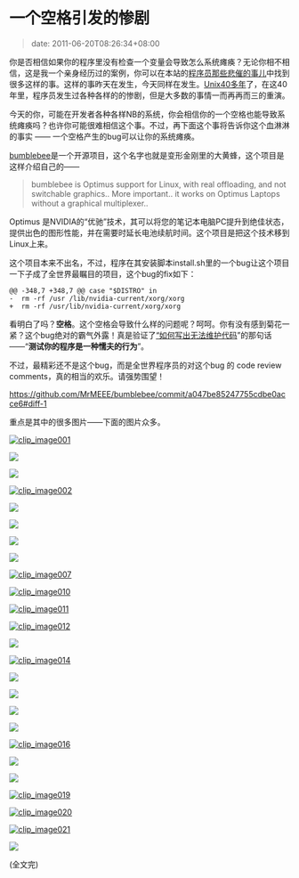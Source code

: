 # 一个空格引发的惨剧
>date: 2011-06-20T08:26:34+08:00


你是否相信如果你的程序里没有检查一个变量会导致怎么系统瘫痪？无论你相不相信，这是我一个亲身经历过的案例，你可以在本站的[程序员那些悲催的事儿](https://coolshell.cn/articles/3980.html "程序员那些悲催的事儿")中找到很多这样的事。这样的事昨天在发生，今天同样在发生。[Unix40多年](https://coolshell.cn/articles/2322.html "Unix传奇(上篇)")了，在这40年里，程序员发生过各种各样的的惨剧，但是大多数的事情一而再再而三的重演。


今天的你，可能在开发者各种各样NB的系统，你会相信你的一个空格也能导致系统瘫痪吗？也许你可能很难相信这个事。不过，再下面这个事将告诉你这个血淋淋的事实 —— 一个空格产生的bug可以让你的系统瘫痪。


[bumblebee](https://github.com/MrMEEE/bumblebee)是一个开源项目，这个名字也就是变形金刚里的大黄蜂，这个项目是这样介绍自己的——



> bumblebee is Optimus support for Linux, with real offloading, and not switchable graphics.. More important.. it works on Optimus Laptops without a graphical multiplexer..
> 
> 


Optimus 是NVIDIA的“优驰”技术，其可以将您的笔记本电脑PC提升到绝佳状态，提供出色的图形性能，并在需要时延长电池续航时间。这个项目是把这个技术移到Linux上来。


这个项目本来不出名，不过，程序在其安装脚本install.sh里的一个bug让这个项目一下子成了全世界最瞩目的项目，这个bug的fix如下：



```
@@ -348,7 +348,7 @@ case "$DISTRO" in
-  rm -rf /usr /lib/nvidia-current/xorg/xorg
+  rm -rf /usr/lib/nvidia-current/xorg/xorg
```

看明白了吗？**空格**。这个空格会导致什么样的问题呢？呵呵。你有没有感到菊花一紧？这个bug绝对的霸气外露！真是验证了[“如何写出无法维护代码](https://coolshell.cn/articles/4758.html "如何写出无法维护的代码")”的那句话——“**测试你的程序是一种懦夫的行为**”。


不过，最精彩还不是这个bug，而是全世界程序员的对这个bug 的 code review comments，真的相当的欢乐。请强势围望！



<https://github.com/MrMEEE/bumblebee/commit/a047be85247755cdbe0acce6#diff-1>


重点是其中的很多图片——下面的图片众多。


[![clip_image001](http://pic003.cnblogs.com/2011/34358/201106/20110620115951113.gif "clip_image001")](http://pic003.cnblogs.com/2011/34358/201106/20110620115950761.gif)


![](http://pic003.cnblogs.com/2011/1/201106/2011062012551463.jpg)



![](http://pic003.cnblogs.com/2011/1/201106/2011062012574297.jpg)


[![clip_image002](http://pic003.cnblogs.com/2011/34358/201106/20110620115951524.jpg "clip_image002")](http://pic003.cnblogs.com/2011/34358/201106/20110620115951580.jpg)


![](http://pic003.cnblogs.com/2011/1/201106/2011062012590122.jpg)


![](http://pic003.cnblogs.com/2011/1/201106/2011062013022333.jpg)


![](http://pic003.cnblogs.com/2011/1/201106/2011062013033063.jpg)


![](http://pic003.cnblogs.com/2011/1/201106/2011062013042755.jpg)


[![clip_image007](http://pic003.cnblogs.com/2011/34358/201106/2011062011595582.jpg "clip_image007")](http://pic003.cnblogs.com/2011/34358/201106/20110620115954514.jpg)


[![clip_image010](http://pic003.cnblogs.com/2011/34358/201106/20110620115958644.jpg "clip_image010")](http://pic003.cnblogs.com/2011/34358/201106/20110620115958341.jpg)


[![clip_image011](http://pic003.cnblogs.com/2011/34358/201106/20110620115959784.jpg "clip_image011")](http://pic003.cnblogs.com/2011/34358/201106/20110620115958163.jpg)


[![clip_image012](http://pic003.cnblogs.com/2011/34358/201106/20110620120001976.jpg "clip_image012")](http://pic003.cnblogs.com/2011/34358/201106/20110620115959641.jpg)


![](http://pic003.cnblogs.com/2011/1/201106/2011062013060775.jpg)


[![clip_image014](http://pic003.cnblogs.com/2011/34358/201106/20110620120001634.gif "clip_image014")](http://pic003.cnblogs.com/2011/34358/201106/20110620120001777.gif)


![](http://pic003.cnblogs.com/2011/1/201106/2011062013073049.jpg)


![](http://pic003.cnblogs.com/2011/34358/201106/20110620120002955.gif)


![](http://pic003.cnblogs.com/2011/1/201106/2011062013083437.jpg)


![](http://pic003.cnblogs.com/2011/1/201106/2011062013090259.jpg)


[![clip_image016](http://pic003.cnblogs.com/2011/34358/201106/20110620120002202.jpg "clip_image016")](http://pic003.cnblogs.com/2011/34358/201106/20110620120002899.jpg)


![](http://pic003.cnblogs.com/2011/1/201106/2011062013110568.jpg)


![](http://pic003.cnblogs.com/2011/1/201106/2011062013121496.jpg)


[![clip_image019](http://pic003.cnblogs.com/2011/34358/201106/20110620120002718.jpg "clip_image019")](http://pic003.cnblogs.com/2011/34358/201106/20110620120002666.jpg)


[![clip_image020](http://pic003.cnblogs.com/2011/34358/201106/20110620120003540.jpg "clip_image020")](http://pic003.cnblogs.com/2011/34358/201106/20110620120003129.jpg)


[![clip_image021](http://pic003.cnblogs.com/2011/34358/201106/20110620120004356.jpg "clip_image021")](http://pic003.cnblogs.com/2011/34358/201106/2011062012000453.jpg)


![](http://pic003.cnblogs.com/2011/1/201106/2011062013135533.jpg)


(全文完)



